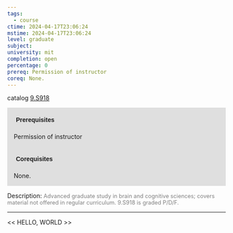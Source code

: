 ```yaml
---
tags:
  - course
ctime: 2024-04-17T23:06:24
mstime: 2024-04-17T23:06:24
level: graduate
subject: 
university: mit
completion: open
percentage: 0
prereq: Permission of instructor
coreq: None.
---
```


catalog [9.S918](http://student.mit.edu/catalog/m9b.html#9.S918)

<span style="display: block; padding: 15px; background-color: rgb(100, 100, 100, 0.2);"><font id="m_prereq3844_0" style="display: block; font-family: Arial, sans-serif; font-weight: bold; padding: 5px">Prerequisites</font><br><span id="prereq3844_0">Permission of instructor</span></span>
<span style="display: block; padding: 15px; background-color: rgb(100, 100, 100, 0.2);"><font id="m_coreq3844_0" style="display: block; font-family: Arial, sans-serif; font-weight: bold; padding: 5px">Corequisites</font><br><span id="coreq3844_0">None.</span></span>

<font style="">Description:</font>
<font style="color: grey; font-size: 0.8rem;">Advanced graduate study in brain and cognitive sciences; covers material not offered in regular curriculum. 9.S918 is graded P/D/F.</font>



---

<< HELLO, WORLD >>

